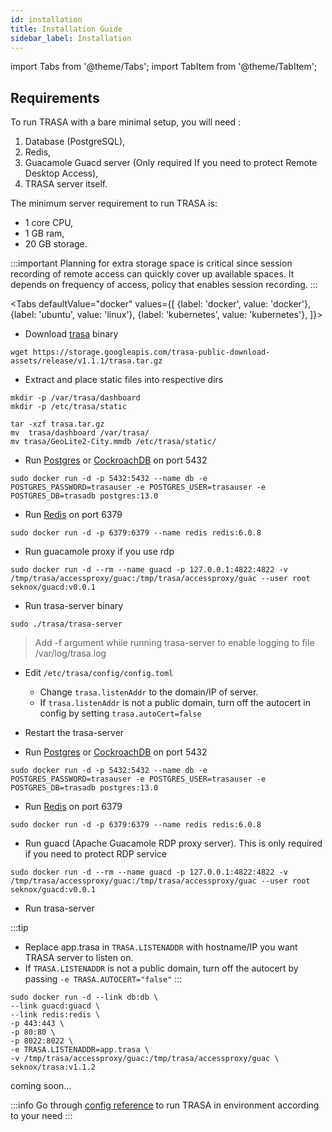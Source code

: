 ```yaml
---
id: installation
title: Installation Guide
sidebar_label: Installation
---
```


import Tabs from '@theme/Tabs';
import TabItem from '@theme/TabItem';


## Requirements
To run TRASA with a bare minimal setup, you will need :
1. Database (PostgreSQL), 
2. Redis,  
3. Guacamole Guacd server (Only required If you need to protect Remote Desktop Access),
4. TRASA server itself. 


The minimum server requirement to run TRASA is:
- 1 core CPU,
- 1 GB ram,
- 20 GB storage.


:::important
Planning for extra storage space is critical since session recording of remote access can quickly cover up available spaces. It depends on frequency of access, policy that enables session recording. 
:::


<Tabs
defaultValue="docker"
values={[
{label: 'docker', value: 'docker'},
{label: 'ubuntu', value: 'linux'},
{label: 'kubernetes', value: 'kubernetes'},
]}>

<TabItem value="linux">

- Download [trasa](https://storage.googleapis.com/trasa-public-download-assets/release/v1.1.1/trasa.tar.gz) binary

```shell script
wget https://storage.googleapis.com/trasa-public-download-assets/release/v1.1.1/trasa.tar.gz
```

- Extract and place static files into respective dirs

```shell script
mkdir -p /var/trasa/dashboard
mkdir -p /etc/trasa/static

tar -xzf trasa.tar.gz
mv  trasa/dashboard /var/trasa/
mv trasa/GeoLite2-City.mmdb /etc/trasa/static/
```

- Run [Postgres](https://www.postgresql.org/) or [CockroachDB](https://cockroachlabs.com) on port 5432

```shell script
sudo docker run -d -p 5432:5432 --name db -e POSTGRES_PASSWORD=trasauser -e POSTGRES_USER=trasauser -e POSTGRES_DB=trasadb postgres:13.0
```

- Run [Redis](https://redis.io/download) on port 6379

```shell script
sudo docker run -d -p 6379:6379 --name redis redis:6.0.8
```


- Run guacamole proxy if you use rdp

```shell script
sudo docker run -d --rm --name guacd -p 127.0.0.1:4822:4822 -v /tmp/trasa/accessproxy/guac:/tmp/trasa/accessproxy/guac --user root seknox/guacd:v0.0.1
```


- Run trasa-server binary

```shell script
sudo ./trasa/trasa-server
```

> Add -f argument while running trasa-server to enable logging to file /var/log/trasa.log

- Edit `/etc/trasa/config/config.toml`
    - Change `trasa.listenAddr` to the domain/IP of server.
    - If `trasa.listenAddr` is not a public domain, turn off the autocert in config by setting `trasa.autoCert=false`

- Restart the trasa-server


   </TabItem>
  <TabItem value="docker">

- Run [Postgres](https://www.postgresql.org/) or [CockroachDB](https://cockroachlabs.com) on port 5432

```shell script
sudo docker run -d -p 5432:5432 --name db -e POSTGRES_PASSWORD=trasauser -e POSTGRES_USER=trasauser -e POSTGRES_DB=trasadb postgres:13.0
```

- Run [Redis](https://redis.io/download) on port 6379

```shell script
sudo docker run -d -p 6379:6379 --name redis redis:6.0.8
```

- Run guacd (Apache Guacamole RDP proxy server). This is only required if you need to protect RDP service

```shell script
sudo docker run -d --rm --name guacd -p 127.0.0.1:4822:4822 -v /tmp/trasa/accessproxy/guac:/tmp/trasa/accessproxy/guac --user root  seknox/guacd:v0.0.1
```

- Run trasa-server

:::tip
- Replace app.trasa in `TRASA.LISTENADDR` with hostname/IP you want TRASA server to listen on.
- If `TRASA.LISTENADDR` is not a public domain, turn off the autocert by passing `-e TRASA.AUTOCERT="false"`
:::

```shell script
sudo docker run -d --link db:db \
--link guacd:guacd \
--link redis:redis \
-p 443:443 \
-p 80:80 \
-p 8022:8022 \
-e TRASA.LISTENADDR=app.trasa \
-v /tmp/trasa/accessproxy/guac:/tmp/trasa/accessproxy/guac \
seknox/trasa:v1.1.2
```




   </TabItem>
  <TabItem value="kubernetes"> coming soon... </TabItem>

</Tabs>

:::info
Go through [config reference](../system/config-reference) to run TRASA in environment according to your need
:::
